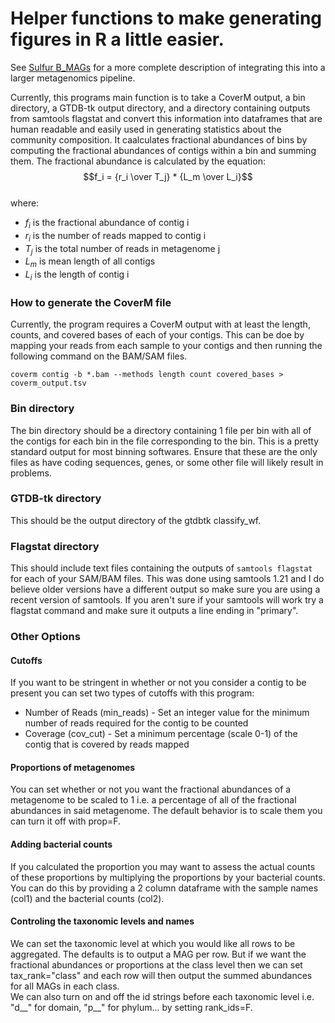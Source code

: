 # Helper functions to make generating figures in R a little easier.
See [Sulfur B_MAGs](https://github.com/Silveira-Lab/sulfur_bmags) for a more complete description of integrating this into a larger metagenomics pipeline.  

Currently, this programs main function is to take a CoverM output, a bin directory, a GTDB-tk output directory, and a directory containing outputs from samtools flagstat and convert this information into dataframes that are human readable and easily used in generating statistics about the community composition. It caalculates fractional abundances of bins by computing the fractional abundances of contigs within a bin and summing them. The fractional abundance is calculated by the equation:  
$$f_i = {r_i \over T_j} * {L_m \over L_i}$$  
where:  
- $f_i$ is the fractional abundance of contig i  
- $r_i$ is the number of reads mapped to contig i  
- $T_j$ is the total number of reads in metagenome j  
- $L_m$ is mean length of all contigs  
- $L_i$ is the length of contig i   
### How to generate the CoverM file
Currently, the program requires a CoverM output with at least the length, counts, and covered bases of each of your contigs. This can be doe by mapping your reads from each sample to your contigs and then running the following command on the BAM/SAM files.  
```
coverm contig -b *.bam --methods length count covered_bases > coverm_output.tsv
```
### Bin directory
The bin directory should be a directory containing 1 file per bin with all of the contigs for each bin in the file corresponding to the bin. This is a pretty standard output for most binning softwares. Ensure that these are the only files as have coding sequences, genes, or some other file will likely result in problems.
### GTDB-tk directory
This should be the output directory of the gtdbtk classify_wf.
### Flagstat directory
This should include text files containing the outputs of `samtools flagstat` for each of your SAM/BAM files. This was done using samtools 1.21 and I do believe older versions have a different output so make sure you are using a recent version of samtools. If you aren't sure if your samtools will work try a flagstat command and make sure it outputs a line ending in "primary".
### Other Options
#### Cutoffs
If you want to be stringent in whether or not you consider a contig to be present you can set two types of cutoffs with this program:  
- Number of Reads (min_reads) - Set an integer value for the minimum number of reads required for the contig to be counted
- Coverage (cov_cut) - Set a minimum percentage (scale 0-1) of the contig that is covered by reads mapped  
#### Proportions of metagenomes
You can set whether or not you want the fractional abundances of a metagenome to be scaled to 1 i.e. a percentage of all of the fractional abundances in said metagenome. The default behavior is to scale them you can turn it off with prop=F.  
#### Adding bacterial counts
If you calculated the proportion you may want to assess the actual counts of these proportions by multiplying the proportions by your bacterial counts. You can do this by providing a 2 column dataframe with the sample names (col1) and the bacterial counts (col2).
#### Controling the taxonomic levels and names
We can set the taxonomic level at which you would like all rows to be aggregated. The defaults is to output a MAG per row. But if we want the fractional abundances or proportions at the class level then we can set tax_rank="class" and each row will then output the summed abundances for all MAGs in each class.  
We can also turn on and off the id strings before each taxonomic level i.e. "d__" for domain, "p__" for phylum... by setting rank_ids=F.
